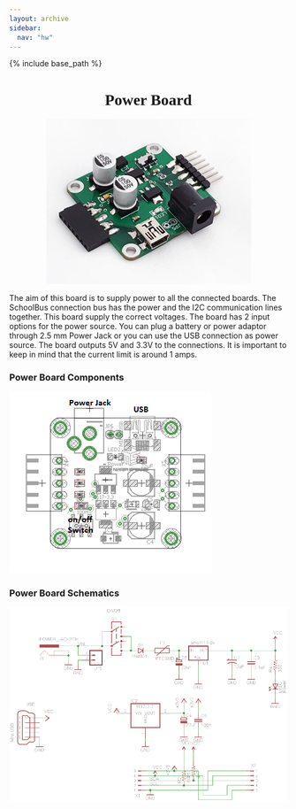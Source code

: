 ```yaml
---
layout: archive
sidebar:
  nav: "hw"
---
```


{% include base_path %}

<center>
<h1><font face ="Acme">Power Board </font></h1>

<img src="/../images/power_photo.jpg" alt="SchoolBus hardware" >

</center>

The aim of this board is to supply power to all the connected boards. The SchoolBus connection bus has the power and the I2C communication lines together. This board supply the correct voltages. The board has 2 input options for the power source. You can plug a battery or power adaptor through 2.5 mm Power Jack or you can use the USB connection as power source. The board outputs 5V and 3.3V to the connections. It is important to keep in mind that the current limit is around 1 amps.


### Power Board Components 


![Power Board Compoenets](/../images/board_components_power.png)


### Power Board Schematics




![Power Board Scheamtics](/../images/power_image.png)



